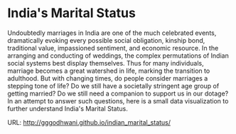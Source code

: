 India's Marital Status
======================

Undoubtedly marriages in India are one of the much celebrated events, dramatically evoking every possible social obligation, kinship bond, traditional value, impassioned sentiment, and economic resource. In the arranging and conducting of weddings, the complex permutations of Indian social systems best display themselves. Thus for many individuals, marriage becomes a great watershed in life, marking the transition to adulthood. But with changing times, do people consider marriages a stepping tone of life? Do we still have a societally stringent age group of getting married? Do we still need a companion to support us in our dotage? In an attempt to answer such questions, here is a small data visualization to further understand India's Marital Status.

URL: http://gggodhwani.github.io/indian_marital_status/
